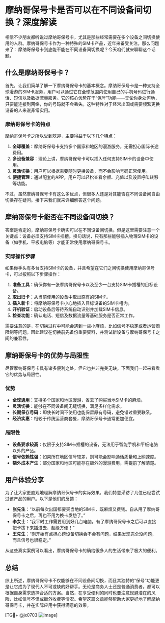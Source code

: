 # 摩纳哥保号卡是否可以在不同设备间切换？深度解读

相信不少朋友都听说过摩纳哥保号卡，尤其是那些经常需要在多个设备之间切换使用的人群。摩纳哥保号卡作为一种特殊的SIM卡产品，近年来备受关注。那么问题来了：摩纳哥保号卡到底能不能在不同设备间切换呢？今天咱们就来聊聊这个话题。

## 什么是摩纳哥保号卡？

首先，让我们简单了解一下摩纳哥保号卡的基本概念。摩纳哥保号卡是一种支持全球漫游的SIM卡服务，用户可以通过它在全球范围内使用自己的手机号码进行通话、短信以及数据流量服务。它的核心优势在于“保号”功能——无论你身处何地，只要能连接到网络，你的号码就不会丢失。这种特性对于经常出国或需要频繁更换设备的人来说非常实用。

### 摩纳哥保号卡的特点

摩纳哥保号卡之所以受到欢迎，主要得益于以下几个特点：

1. **全球覆盖**：摩纳哥保号卡支持多个国家和地区的漫游服务，无需担心国际长途费用。
2. **多设备兼容**：理论上讲，摩纳哥保号卡可以插入任何支持SIM卡的设备中使用。
3. **灵活切换**：用户可以根据需要随时更换设备，而不会影响号码正常使用。
4. **便捷管理**：通过配套的APP，用户可以轻松查看余额、充值以及设置呼叫转移等功能。

不过，虽然摩纳哥保号卡有这么多优点，但很多人还是对其能否在不同设备间自由切换存在疑问。接下来我们就来详细解答这个问题。

## 摩纳哥保号卡能否在不同设备间切换？

答案是肯定的，摩纳哥保号卡确实可以在不同设备间切换。但是这里需要注意一个关键点：设备必须支持SIM卡插槽。换句话说，只有那些能够插入物理SIM卡的设备（如手机、平板电脑等）才能正常使用摩纳哥保号卡。

### 实际操作步骤

如果你手头有多台支持SIM卡的设备，并且希望在它们之间切换使用摩纳哥保号卡，可以按照以下步骤操作：

1. **准备工具**：确保你有一张摩纳哥保号卡以及至少一台支持SIM卡插槽的目标设备。
2. **取出旧卡**：从当前使用的设备中取出原有的SIM卡。
3. **插入新卡**：将摩纳哥保号卡小心地插入目标设备的SIM卡槽内。
4. **开机验证**：启动设备后等待系统自动识别并加载SIM卡信息。
5. **检查功能**：确认电话、短信及数据流量等基础服务是否正常工作。

需要注意的是，在切换过程中可能会遇到一些小麻烦，比如信号不稳定或者运营商限制等问题。因此建议在切换前先备份重要资料，并测试新设备与摩纳哥保号卡之间的兼容性。

## 摩纳哥保号卡的优势与局限性

尽管摩纳哥保号卡具有诸多便利之处，但它也并非完美无缺。下面我们一起来看看它的优势与局限性。

### 优势

- **全球通用**：支持多个国家和地区漫游，省去了购买当地SIM卡的麻烦。
- **灵活切换**：能够在不同设备间无缝切换，满足多样化需求。
- **长期保存号码**：即使长时间不使用也能保留原有号码，避免错过重要联系。
- **经济实惠**：相较于传统运营商套餐，摩纳哥保号卡通常更加便宜。

### 局限性

- **设备要求较高**：仅限于支持SIM卡插槽的设备，无法用于智能手机和平板电脑以外的产品。
- **信号依赖性强**：如果所在地区信号较差，则可能会影响通话质量和上网速度。
- **额外成本产生**：部分国家和地区可能存在额外的漫游费用，需提前了解清楚。

## 用户体验分享

为了让大家更直观地理解摩纳哥保号卡的实际效果，我们特意采访了几位已经尝试过该产品的用户。以下是他们的反馈：

- **张先生**：“以前每次出国都要买当地的SIM卡，既麻烦又费钱。自从用了摩纳哥保号卡之后，再也不用为换卡发愁了。”
- **李女士**：“我平时工作需要用到好几台电脑，有了摩纳哥保号卡之后可以直接把卡拔下来插进去，超级方便！”
- **王先生**：“刚开始有点担心跨设备切换会不会有问题，结果发现完全没问题，而且信号也很稳定。”

从这些真实案例可以看出，摩纳哥保号卡的确给很多人的生活带来了极大的便利。

## 总结

综上所述，摩纳哥保号卡不仅能够在不同设备间切换，而且其独特的“保号”功能更是让它成为了现代人不可或缺的好帮手。无论是商务人士还是普通消费者，都可以根据自身需求选择合适的方案。当然，在享受便利的同时也要注意规避潜在的风险，比如信号不佳或额外收费等情况。希望这篇文章能够帮助大家更好地了解摩纳哥保号卡，并在实际应用中获得满意的效果。

[TG💪+ @jx0703 ![Image](https://github.com/user-attachments/assets/dbca1d08-cadb-493c-b0ec-ad6f7a83f270)]